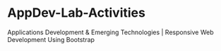 # AppDev-Lab-Activities
Applications Development &amp; Emerging Technologies | Responsive Web Development Using Bootstrap
